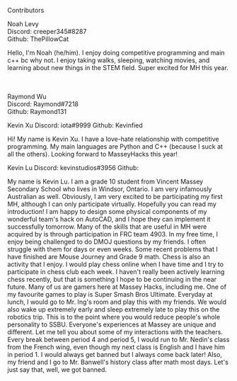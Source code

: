 Contributors

Noah Levy <br />
Discord: creeper345#8287 <br />
Github: ThePillowCat <br />

Hello, I'm Noah (he/him). I enjoy doing competitive programming and main c++ bc why not. I enjoy taking walks, sleeping, watching movies, and learning about new things in the STEM field. Super excited for MH this year. <br />
<br />
<br />


Raymond Wu <br />
Discord: Raymond#7218 <br />
Github: Raymond131 <br />




Kevin Xu
Discord: iota#9999
Github: Kevinfied

Hi! My name is Kevin Xu. I have a love-hate relationship with competitive programming. My main languages are Python and C++ (because I suck at all the others). Looking forward to MasseyHacks this year!



Kevin Lu
Discord: kevinstudios#3956
Github:

My name is Kevin Lu. I am a grade 10 student from Vincent Massey Secondary School who lives in Windsor, Ontario. I am very infamously Australian as well. Obviously, I am very excited to be participating my first MH, although I can only participate virtually. 
Hopefully you can read my introduction!
I am happy to design some physical components of my wonderful team's hack on AutoCAD, and I hope they can implement it successfully tomorrow. Many of the skills that are useful in MH were acquired by is through participation in FRC team 4903. In my free time, I enjoy being challenged to do DMOJ questions by my friends. I often struggle with them for days or even weeks. Some recent problems that I have finished are Mouse Journey and Grade 9 math. Chess is also an activity that I enjoy. I would play chess online when I have time and I try to participate in chess club each week. I haven't really been actively learning chess recently, but that is something I hope to be continuing in the near future.
Many of us are gamers here at Massey Hacks, including me. One of my favourite games to play is Super Smash Bros Ultimate. Everyday at lunch, I would go to Mr. Ing's room and play this with my friends. We would also wake up extremely early and sleep extremely late to play this on the robotics trip. This is to the point where you would reduce people's whole personality to SSBU. 
Everyone's experiences at Massey are unique and different. Let me tell you about some of my interactions with the teachers. Every break between period 4 and period 5, I would run to Mr. Nedin's class from the French wing, even though my next class is English and I have him in period 1. I would always get banned but I always come back later! Also, my friend and I go to Mr. Banwell's history class after math most days. Let's just say that, well, we got banned.


